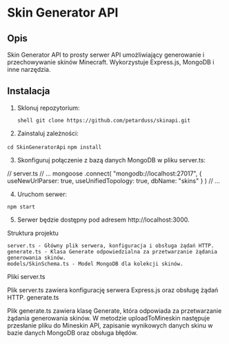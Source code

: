# Skin Generator API

## Opis

Skin Generator API to prosty serwer API umożliwiający generowanie i przechowywanie skinów Minecraft. Wykorzystuje Express.js, MongoDB i inne narzędzia.

## Instalacja

1. Sklonuj repozytorium:

   ```shell git clone https://github.com/petarduss/skinapi.git```

2. Zainstaluj zależności:

  ```cd SkinGeneratorApi```
  ```npm install```

3. Skonfiguruj połączenie z bazą danych MongoDB w pliku server.ts:

// server.ts
// ...
mongoose
    .connect(
        "mongodb://localhost:27017",
        { useNewUrlParser: true, useUnifiedTopology: true, dbName: "skins" }
    )
// ...

4. Uruchom serwer:

```npm start```

5. Serwer będzie dostępny pod adresem http://localhost:3000.

Struktura projektu

    server.ts - Główny plik serwera, konfiguracja i obsługa żądań HTTP.
    generate.ts - Klasa Generate odpowiedzialna za przetwarzanie żądania generowania skinów.
    models/SkinSchema.ts - Model MongoDB dla kolekcji skinów.

Pliki
server.ts

Plik server.ts zawiera konfigurację serwera Express.js oraz obsługę żądań HTTP.
generate.ts

Plik generate.ts zawiera klasę Generate, która odpowiada za przetwarzanie żądania generowania skinów. W metodzie uploadToMineskin następuje przesłanie pliku do Mineskin API, zapisanie wynikowych danych skinu w bazie danych MongoDB oraz obsługa błędów.
